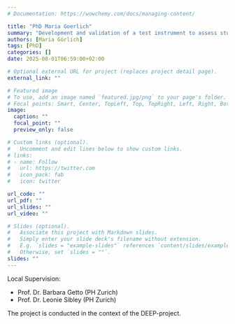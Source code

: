 ```yaml
---
# Documentation: https://wowchemy.com/docs/managing-content/

title: "PhD Maria Goerlich"
summary: "Development and validation of a test instrument to assess students' data literacy: analysis, modeling, and empirical testing"
authors: [Maria Görlich]
tags: [PhD]
categories: []
date: 2025-08-01T06:59:00+02:00

# Optional external URL for project (replaces project detail page).
external_link: ""

# Featured image
# To use, add an image named `featured.jpg/png` to your page's folder.
# Focal points: Smart, Center, TopLeft, Top, TopRight, Left, Right, BottomLeft, Bottom, BottomRight.
image:
  caption: ""
  focal_point: ""
  preview_only: false

# Custom links (optional).
#   Uncomment and edit lines below to show custom links.
# links:
# - name: Follow
#   url: https://twitter.com
#   icon_pack: fab
#   icon: twitter

url_code: ""
url_pdf: ""
url_slides: ""
url_video: ""

# Slides (optional).
#   Associate this project with Markdown slides.
#   Simply enter your slide deck's filename without extension.
#   E.g. `slides = "example-slides"` references `content/slides/example-slides.md`.
#   Otherwise, set `slides = ""`.
slides: ""
---
```

Local Supervision:
 - Prof. Dr. Barbara Getto (PH Zurich)
 - Prof. Dr. Leonie Sibley (PH Zurich)

The project is conducted in the context of the DEEP-project.
